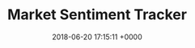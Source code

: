---
layout: post
title:  "Market Sentiment Tracker"
date:   2018-06-20 17:15:11 +0000
categories: projects
image:  /preview.jpg
disqus: disabled
excerpt: Today, market sentiment analysis is used widely by trading algorithms to pick the right stocks to buy. This project tracks price and sentiment by the minute on 5 different cryptocurrencies and stocks. Price data gets fetched by the Alpha Vantage API and is displayed by Dash. Tweets get streamed through tweepy API and are stored in a SQLite database. Sentiment analysis determines whether the tweet contains a positive or negative message about the company. Twitter engagement is displayed on Dash. The project is written in Python and hosted on Heroku. 


---